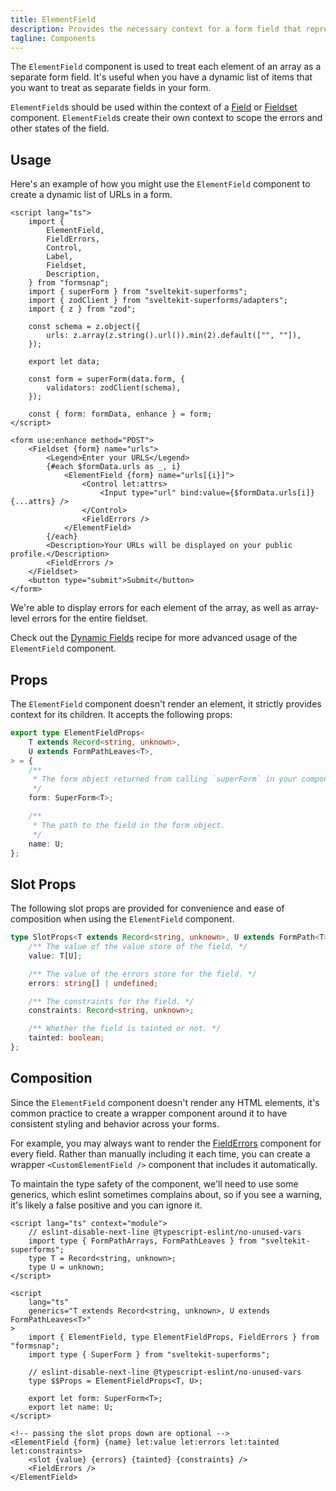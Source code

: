 ```yaml
---
title: ElementField
description: Provides the necessary context for a form field that represents a single element in an array.
tagline: Components
---
```


The `ElementField` component is used to treat each element of an array as a separate form field. It's useful when you have a dynamic list of items that you want to treat as separate fields in your form.

`ElementField`s should be used within the context of a [Field](/docs/components/field) or [Fieldset](/docs/components/fieldset) component. `ElementField`s create their own context to scope the errors and other states of the field.

## Usage

Here's an example of how you might use the `ElementField` component to create a dynamic list of URLs in a form.

```svelte
<script lang="ts">
	import {
		ElementField,
		FieldErrors,
		Control,
		Label,
		Fieldset,
		Description,
	} from "formsnap";
	import { superForm } from "sveltekit-superforms";
	import { zodClient } from "sveltekit-superforms/adapters";
	import { z } from "zod";

	const schema = z.object({
		urls: z.array(z.string().url()).min(2).default(["", ""]),
	});

	export let data;

	const form = superForm(data.form, {
		validators: zodClient(schema),
	});

	const { form: formData, enhance } = form;
</script>

<form use:enhance method="POST">
	<Fieldset {form} name="urls">
		<Legend>Enter your URLS</Legend>
		{#each $formData.urls as _, i}
			<ElementField {form} name="urls[{i}]">
				<Control let:attrs>
					<Input type="url" bind:value={$formData.urls[i]} {...attrs} />
				</Control>
				<FieldErrors />
			</ElementField>
		{/each}
		<Description>Your URLs will be displayed on your public profile.</Description>
		<FieldErrors />
	</Fieldset>
	<button type="submit">Submit</button>
</form>
```

We're able to display errors for each element of the array, as well as array-level errors for the entire fieldset.

Check out the [Dynamic Fields](/docs/recipes/dynamic-fields) recipe for more advanced usage of the `ElementField` component.

## Props

The `ElementField` component doesn't render an element, it strictly provides context for its children. It accepts the following props:

```ts
export type ElementFieldProps<
	T extends Record<string, unknown>,
	U extends FormPathLeaves<T>,
> = {
	/**
	 * The form object returned from calling `superForm` in your component.
	 */
	form: SuperForm<T>;

	/**
	 * The path to the field in the form object.
	 */
	name: U;
};
```

## Slot Props

The following slot props are provided for convenience and ease of composition when using the `ElementField` component.

```ts
type SlotProps<T extends Record<string, unknown>, U extends FormPath<T>> = {
	/** The value of the value store of the field. */
	value: T[U];

	/** The value of the errors store for the field. */
	errors: string[] | undefined;

	/** The constraints for the field. */
	constraints: Record<string, unknown>;

	/** Whether the field is tainted or not. */
	tainted: boolean;
};
```

## Composition

Since the `ElementField` component doesn't render any HTML elements, it's common practice to create a wrapper component around it to have consistent styling and behavior across your forms.

For example, you may always want to render the [FieldErrors](/docs/components/field-errors) component for every field. Rather than manually including it each time, you can create a wrapper `<CustomElementField />` component that includes it automatically.

To maintain the type safety of the component, we'll need to use some generics, which eslint sometimes complains about, so if you see a warning, it's likely a false positive and you can ignore it.

```svelte title="CustomElementField.svelte"
<script lang="ts" context="module">
	// eslint-disable-next-line @typescript-eslint/no-unused-vars
	import type { FormPathArrays, FormPathLeaves } from "sveltekit-superforms";
	type T = Record<string, unknown>;
	type U = unknown;
</script>

<script
	lang="ts"
	generics="T extends Record<string, unknown>, U extends FormPathLeaves<T>"
>
	import { ElementField, type ElementFieldProps, FieldErrors } from "formsnap";
	import type { SuperForm } from "sveltekit-superforms";

	// eslint-disable-next-line @typescript-eslint/no-unused-vars
	type $$Props = ElementFieldProps<T, U>;

	export let form: SuperForm<T>;
	export let name: U;
</script>

<!-- passing the slot props down are optional -->
<ElementField {form} {name} let:value let:errors let:tainted let:constraints>
	<slot {value} {errors} {tainted} {constraints} />
	<FieldErrors />
</ElementField>
```
